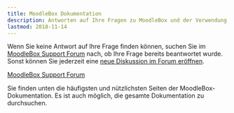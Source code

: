 ```yaml
---
title: MoodleBox Dokumentation
description: Antworten auf Ihre Fragen zu MoodleBox und der Verwendung der MoodleBox
lastmod: 2018-11-14
---
```


Wenn Sie keine Antwort auf Ihre Frage finden können, suchen Sie im [MoodleBox Support Forum][1] nach, ob Ihre Frage bereits beantwortet wurde. Sonst können Sie jederzeit eine [neue Diskussion im Forum eröffnen][1].

<p class="text-center"><a href="https://discuss.moodlebox.net/" target="_blank" class="btn btn-template-main btn-lg">MoodleBox Support Forum</a></p>

Sie finden unten die häufigsten und nützlichsten Seiten der MoodleBox-Dokumentation. Es ist auch möglich, die gesamte Dokumentation zu durchsuchen.

 [1]: https://discuss.moodlebox.net/
